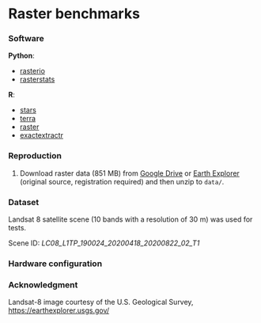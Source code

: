 # Raster benchmarks

### Software
**Python**:
- [rasterio](https://github.com/mapbox/rasterio)
- [rasterstats](https://github.com/perrygeo/python-rasterstats)

**R**:
- [stars](https://github.com/r-spatial/stars)
- [terra](https://github.com/rspatial/terra)
- [raster](https://github.com/rspatial/raster)
- [exactextractr](https://github.com/isciences/exactextractr)

### Reproduction
1. Download raster data (851 MB) from [Google Drive](https://drive.google.com/uc?id=1lzglfQJqlQh9OWT_-czc5L0hQ1AhoR8M&export=download) or [Earth Explorer](https://earthexplorer.usgs.gov/) (original source, registration required) and then unzip to `data/`. 

### Dataset
Landsat 8 satellite scene (10 bands with a resolution of 30 m) was used for tests.

Scene ID: *LC08_L1TP_190024_20200418_20200822_02_T1*

### Hardware configuration

### Acknowledgment
Landsat-8 image courtesy of the U.S. Geological Survey, https://earthexplorer.usgs.gov/
